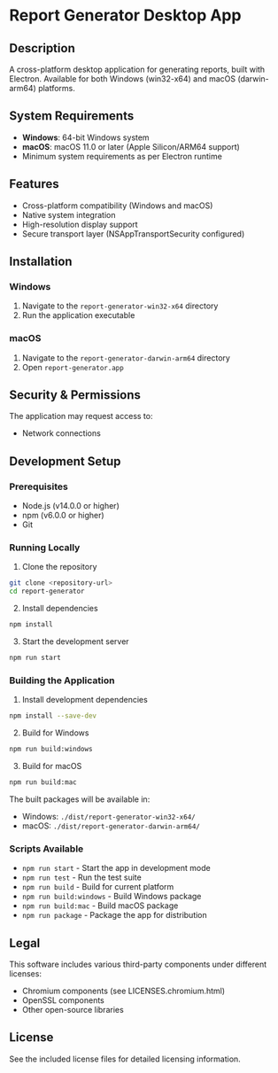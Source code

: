 # Report Generator Desktop App

## Description
A cross-platform desktop application for generating reports, built with Electron. Available for both Windows (win32-x64) and macOS (darwin-arm64) platforms.

## System Requirements
- **Windows**: 64-bit Windows system
- **macOS**: macOS 11.0 or later (Apple Silicon/ARM64 support)
- Minimum system requirements as per Electron runtime

## Features
- Cross-platform compatibility (Windows and macOS)
- Native system integration
- High-resolution display support
- Secure transport layer (NSAppTransportSecurity configured)

## Installation
### Windows
1. Navigate to the `report-generator-win32-x64` directory
2. Run the application executable

### macOS
1. Navigate to the `report-generator-darwin-arm64` directory
2. Open `report-generator.app`

## Security & Permissions
The application may request access to:
- Network connections

## Development Setup
### Prerequisites
- Node.js (v14.0.0 or higher)
- npm (v6.0.0 or higher)
- Git

### Running Locally
1. Clone the repository
```bash
git clone <repository-url>
cd report-generator
```

2. Install dependencies
```bash
npm install
```

3. Start the development server
```bash
npm run start
```

### Building the Application
1. Install development dependencies
```bash
npm install --save-dev
```

2. Build for Windows
```bash
npm run build:windows
```

3. Build for macOS
```bash
npm run build:mac
```

The built packages will be available in:
- Windows: `./dist/report-generator-win32-x64/`
- macOS: `./dist/report-generator-darwin-arm64/`

### Scripts Available
- `npm run start` - Start the app in development mode
- `npm run test` - Run the test suite
- `npm run build` - Build for current platform
- `npm run build:windows` - Build Windows package
- `npm run build:mac` - Build macOS package
- `npm run package` - Package the app for distribution

## Legal
This software includes various third-party components under different licenses:
- Chromium components (see LICENSES.chromium.html)
- OpenSSL components
- Other open-source libraries

## License
See the included license files for detailed licensing information.